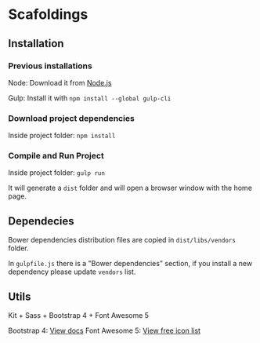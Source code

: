 # Scafoldings


## Installation

### Previous installations

Node: Download it from [Node.js](https://nodejs.org/en/)

Gulp: Install it with  `npm install --global gulp-cli`

### Download project dependencies

Inside project folder: `npm install`

### Compile and Run Project

Inside project folder: `gulp run`

It will generate a `dist` folder and will open a browser window with the home page.

## Dependecies

Bower dependencies distribution files are copied in `dist/libs/vendors` folder.

In `gulpfile.js` there is a "Bower dependencies" section, if you install a new dependency please update `vendors` list.

## Utils

Kit + Sass + Bootstrap 4 + Font Awesome 5

Bootstrap 4: [View docs](https://getbootstrap.com/)
Font Awesome 5: [View free icon list](https://fontawesome.com/icons?d=gallery&s=brands,regular,solid&m=free)
